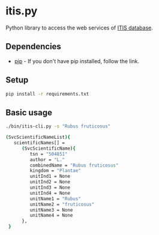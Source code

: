 itis.py
=======

Python library to access the web services of [ITIS database](http://www.itis.gov/).

Dependencies
------------

* [pip](http://www.pip-installer.org/en/latest/installing.html "Pip installation guide") - If you don't have pip installed, follow the link.

Setup
-----

```bash
pip install -r requirements.txt
```


Basic usage
-----------

```bash
./bin/itis-cli.py -s "Rubus fruticosus"

(SvcScientificNameList){
   scientificNames[] = 
      (SvcScientificName){
         tsn = "504851"
         author = "L."
         combinedName = "Rubus fruticosus"
         kingdom = "Plantae"
         unitInd1 = None
         unitInd2 = None
         unitInd3 = None
         unitInd4 = None
         unitName1 = "Rubus"
         unitName2 = "fruticosus"
         unitName3 = None
         unitName4 = None
      },
 }
```
